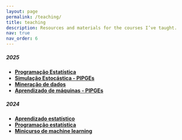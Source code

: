 ```yaml
---
layout: page
permalink: /teaching/
title: teaching
description: Resources and materials for the courses I’ve taught.
nav: true
nav_order: 6
---
```


##### 2025

- **[Programação Estatística](https://github.com/thiagorr162/metodos_computacionais)**  
- **[Simulação Estocástica - PIPGEs](https://github.com/thiagorr162/metodos_computacionais)**  
- **[Mineração de dados](https://github.com/thiagorr162/curso_aprendizado)**  
- **[Aprendizado de máquinas - PIPGEs](https://github.com/thiagorr162/curso_aprendizado)**  

##### 2024

- **[Aprendizado estatístico](https://github.com/thiagorr162/curso_aprendizado)**  
- **[Programação estatística](https://github.com/thiagorr162/metodos_computacionais)**  
- **[Minicurso de machine learning](https://github.com/thiagorr162/curso_aprendizado)**  
